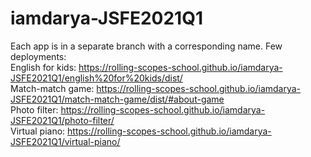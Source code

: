# iamdarya-JSFE2021Q1
Each app is in a separate branch with a corresponding name.
Few deployments:  <br />
English for kids: https://rolling-scopes-school.github.io/iamdarya-JSFE2021Q1/english%20for%20kids/dist/  <br />
Match-match game: https://rolling-scopes-school.github.io/iamdarya-JSFE2021Q1/match-match-game/dist/#about-game  <br />
Photo filter: https://rolling-scopes-school.github.io/iamdarya-JSFE2021Q1/photo-filter/  <br />
Virtual piano: https://rolling-scopes-school.github.io/iamdarya-JSFE2021Q1/virtual-piano/  <br />

